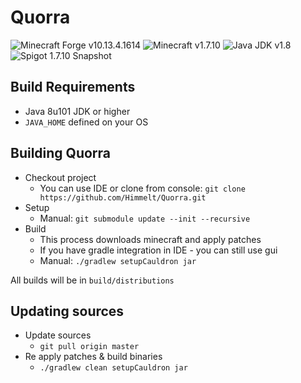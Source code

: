 # Quorra

![Minecraft Forge v10.13.4.1614][forge]
![Minecraft v1.7.10][mc]
![Java JDK v1.8][java]
![Spigot 1.7.10 Snapshot ][spigot]

## Build Requirements
* Java 8u101 JDK or higher
* `JAVA_HOME` defined on your OS

## Building Quorra
* Checkout project
  * You can use IDE or clone from console:
  `git clone https://github.com/Himmelt/Quorra.git`
* Setup
  * Manual:
  `git submodule update --init --recursive`
* Build
  * This process downloads minecraft and apply patches
  * If you have gradle integration in IDE - you can still use gui
  * Manual:
  `./gradlew setupCauldron jar`

All builds will be in `build/distributions`

## Updating sources
* Update sources
  * `git pull origin master`
* Re apply patches & build binaries
  * `./gradlew clean setupCauldron jar`

[forge]: https://img.shields.io/badge/Minecraft%20Forge-v10.13.4.1614-brightgreen.svg "Minecraft Forge v10.13.4.1614"
[mc]: https://img.shields.io/badge/Minecraft-v1.7.10-brightgreen.svg "Minecraft 1.7.10"
[java]: https://img.shields.io/badge/Java%20JDK-v1.8-blue.svg "Java JDK 8"
[spigot]: https://img.shields.io/badge/Spigot-v1.7.10--R0.1--SNAPSHOT-orange.svg "Spigot 1.7.10-R0.1 Snapshot"
